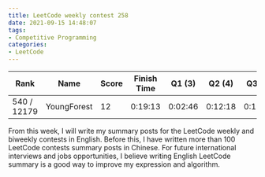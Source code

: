 ```yaml
---
title: LeetCode weekly contest 258
date: 2021-09-15 14:48:07
tags:
- Competitive Programming
categories:
- LeetCode
---
```


| Rank |	Name |	Score |	Finish Time | 	Q1 (3) |	Q2 (4) |	Q3 (5) |	Q4 (6)|
|--|--|--|--|--|--|--|--|
| 540 / 12179 | YoungForest | 12 | 0:19:13 | 0:02:46 | 0:12:18 | 0:19:13 | null |

From this week, I will write my summary posts for the LeetCode weekly and biweekly contests in English. Before this, I have written more than 100 LeetCode contests summary posts in Chinese. For future international interviews and jobs opportunities, I believe writing English LeetCode summary is a good way to improve my expression and algorithm.

